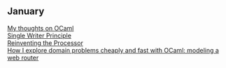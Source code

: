 ## January

[My thoughts on OCaml](https://osa1.net/posts/2023-04-24-ocaml-thoughts.html)  
[Single Writer Principle](https://mechanical-sympathy.blogspot.com/2011/09/single-writer-principle.html)  
[Reinventing the Processor](https://www.youtube.com/watch?v=rDnqmVnrZKs&list=PLjYg0ofF2xYb0xELKt0PQh8YRatkWsNpL&index=2)  
[How I explore domain problems cheaply and fast with OCaml: modeling a web router](https://practicalocaml.com/how-i-explore-domain-problems-faster-and-cheaply-in-ocaml/)  
